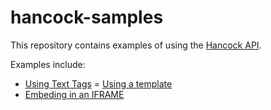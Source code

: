 # hancock-samples
This repository contains examples of using the [Hancock API](https://api.hancock.ink/docs/).

Examples include:
- [Using Text Tags](https://github.com/PeculiarVentures/hancock-samples/tree/master/text_tags)
= [Using a template](https://github.com/PeculiarVentures/hancock-samples/tree/master/using_template)
- [Embeding in an IFRAME](https://github.com/PeculiarVentures/hancock-samples/tree/master/iframe_embedding)
